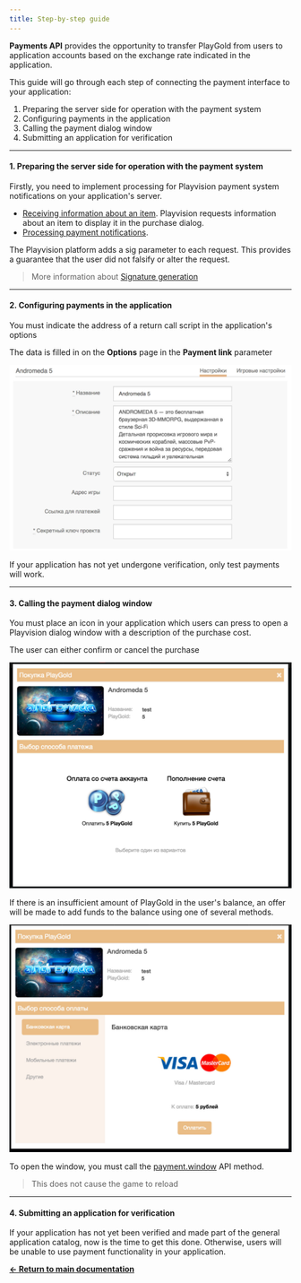 ```yaml
---
title: Step-by-step guide
---
```


**Payments API** provides the opportunity to transfer PlayGold from users to application accounts based on the exchange rate indicated in the application.

This guide will go through each step of connecting the payment interface to your application:

1. Preparing the server side for operation with the payment system
2. Configuring payments in the application
3. Calling the payment dialog window
4. Submitting an application for verification

----------

#### 1. Preparing the server side for operation with the payment system

Firstly, you need to implement processing for Playvision payment system notifications on your application's server.

- [Receiving information about an item](/en/payment/payment.get_item.html). Playvision requests information about an item to display it in the purchase dialog.
- [Processing payment notifications](payment.server.html).

The Playvision platform adds a sig parameter to each request. This provides a guarantee that the user did not falsify or alter the request.

> More information about [Signature generation](/en/main)

----------

#### 2. Configuring payments in the application

You must indicate the address of a return call script in the application's options

The data is filled in on the **Options** page in the **Payment link** parameter

![Link for accepting payments](/images/payment/scr1.jpg "Link for accepting payments")

If your application has not yet undergone verification, only test payments will work.


----------

#### 3. Calling the payment dialog window

You must place an icon in your application which users can press to open a Playvision dialog window with a description of the purchase cost.

The user can either confirm or cancel the purchase

![Store 1](/images/shop/choose-type.jpg "Store 1")

If there is an insufficient amount of PlayGold in the user's balance, an offer will be made to add funds to the balance using one of several methods.

![Store 2](/images/shop/choose-payment.jpg "Store 2")

To open the window, you must call the [payment.window](payment.window.html) API method.

> This does not cause the game to reload

----------

#### 4. Submitting an application for verification

If your application has not yet been verified and made part of the general application catalog, now is the time to get this done. 
Otherwise, users will be unable to use payment functionality in your application.<br>

[**<- Return to main documentation**](/en/payment/)
